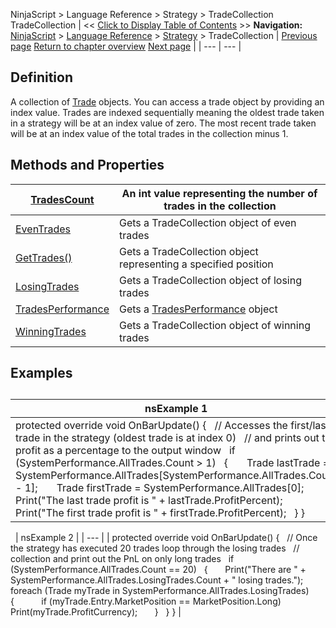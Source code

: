 ﻿
NinjaScript > Language Reference > Strategy > TradeCollection
TradeCollection
| << [Click to Display Table of Contents](tradecollection.md) >> **Navigation:**     [NinjaScript](ninjascript-1.md) > [Language Reference](language_reference_wip-1.md) > [Strategy](strategy-1.md) > TradeCollection | [Previous page](trade-1.md) [Return to chapter overview](strategy-1.md) [Next page](tradecollection_tradescount-1.md) |
| --- | --- |
## Definition
A collection of [Trade](trade-1.md) objects. You can access a trade object by providing an index value. Trades are indexed sequentially meaning the oldest trade taken in a strategy will be at an index value of zero. The most recent trade taken will be at an index value of the total trades in the collection minus 1.
 
## Methods and Properties
| [TradesCount](tradecollection_tradescount-1.md) | An int value representing the number of trades in the collection |
| --- | --- |
| [EvenTrades](eventrades-1.md) | Gets a TradeCollection object of even trades |
| [GetTrades()](gettrades-1.md) | Gets a TradeCollection object representing a specified position |
| [LosingTrades](losingtrades-1.md) | Gets a TradeCollection object of losing trades |
| [TradesPerformance](tradesperformance-1.md) | Gets a [TradesPerformance](tradesperformance-1.md) object |
| [WinningTrades](winningtrades-1.md) | Gets a TradeCollection object of winning trades |

## Examples
## 
| nsExample 1 |
| --- |
| protected override void OnBarUpdate() {    // Accesses the first/last trade in the strategy (oldest trade is at index 0)    // and prints out the profit as a percentage to the output window    if (SystemPerformance.AllTrades.Count > 1)    {        Trade lastTrade = SystemPerformance.AllTrades[SystemPerformance.AllTrades.Count - 1];        Trade firstTrade = SystemPerformance.AllTrades[0];          Print("The last trade profit is " + lastTrade.ProfitPercent);        Print("The first trade profit is " + firstTrade.ProfitPercent);    } } |

 
| nsExample 2 |
| --- |
| protected override void OnBarUpdate() {    // Once the strategy has executed 20 trades loop through the losing trades    // collection and print out the PnL on only long trades    if (SystemPerformance.AllTrades.Count == 20)    {        Print("There are " + SystemPerformance.AllTrades.LosingTrades.Count + " losing trades.");        foreach (Trade myTrade in SystemPerformance.AllTrades.LosingTrades)        {            if (myTrade.Entry.MarketPosition == MarketPosition.Long)                Print(myTrade.ProfitCurrency);        }    } } |

 

